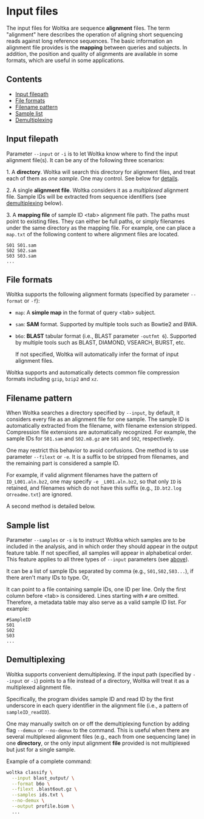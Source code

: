 # Input files

The input files for Woltka are sequence **alignment** files. The term "alignment" here describes the operation of aligning short sequencing reads against long reference sequences. The basic information an alignment file provides is the **mapping** between queries and subjects. In addition, the position and quality of alignments are available in some formats, which are useful in some applications.

## Contents

- [Input filepath](#input-filepath)
- [File formats](#file-formats)
- [Filename pattern](#filename-pattern)
- [Sample list](#sample-list)
- [Demultiplexing](#demultiplexing)

## Input filepath

Parameter `--input` or `-i` is to let Woltka know where to find the input alignment file(s). It can be any of the following three scenarios:

1\. A **directory**. Woltka will search this directory for alignment files, and treat each of them as _one sample_. One may control. See below for [details](#filename-patterns).

2\. A single **alignment file**. Woltka considers it as a _multiplexed_ alignment file. Sample IDs will be extracted from sequence identifiers (see [demultiplexing](#demultiplexing) below).

3\. A **mapping file** of sample ID \<tab\> alignment file path. The paths must point to existing files. They can either be full paths, or simply filenames under the same directory as the mapping file. For example, one can place a `map.txt` of the following content to where alignment files are located.

```
S01 S01.sam
S02 S02.sam
S03 S03.sam
...
```

## File formats

Woltka supports the following alignment formats (specified by parameter `--format` or `-f`):

- `map`: A **simple map** in the format of query \<tab\> subject.
- `sam`: **SAM** format. Supported by multiple tools such as Bowtie2 and BWA.
- `b6o`: **BLAST** tabular format (i.e., BLAST parameter `-outfmt 6`). Supported by multiple tools such as BLAST, DIAMOND, VSEARCH, BURST, etc.

  If not specified, Woltka will automatically infer the format of input alignment files.

Woltka supports and automatically detects common file compression formats including `gzip`, `bzip2` and `xz`.

## Filename pattern

When Woltka searches a directory specified by `--input`, by default, it considers every file as an alignment file for one sample. The sample ID is automatically extracted from the filename, with filename extension stripped. Compression file extensions are automatically recognized. For example, the sample IDs for `S01.sam` and `S02.m8.gz` are `S01` and `S02`, respectively.

One may restrict this behavior to avoid confusions. One method is to use parameter `--filext` or `-e`. It is a suffix to be stripped from filenames, and the remaining part is considered a sample ID.

  For example, if valid alignment filenames have the pattern of `ID_L001.aln.bz2`, one may specify `-e _L001.aln.bz2`, so that only `ID` is retained, and filenames which do not have this suffix (e.g., `ID.bt2.log` or`readme.txt`) are ignored.

A second method is detailed below.

## Sample list

Parameter `--samples` or `-s` is to instruct Woltka which samples are to be included in the analysis, and in which order they should appear in the output feature table. If not specified, all samples will appear in alphabetical order. This feature applies to all three types of `--input` parameters (see [above](#input-filepath)).

  It can be a list of sample IDs separated by comma (e.g., `S01,S02,S03...`), if there aren't many IDs to type. Or,

  It can point to a file containing sample IDs, one ID per line. Only the first column before \<tab\> is considered. Lines starting with `#` are omitted. Therefore, a metadata table may also serve as a valid sample ID list. For example:

```
#SampleID
S01
S02
S03
...
```

## Demultiplexing

Woltka supports convenient demultiplexing. If the input path (specified by `--input` or `-i`) points to a file instead of a directory, Woltka will treat it as a multiplexed alignment file.

Specifically, the program divides sample ID and read ID by the first underscore in each query identifier in the alignment file (i.e., a pattern of `sampleID_readID`).

One may manually switch on or off the demultiplexing function by adding flag `--demux` or `--no-demux` to the command. This is useful when there are several multiplexed alignment files (e.g., each from one sequencing lane) in one **directory**, or the only input alignment **file** provided is not multiplexed but just for a single sample.

Example of a complete command:

```bash
woltka classify \
  --input blast_output/ \
  --format b6o \
  --filext .blast6out.gz \
  --samples ids.txt \
  --no-demux \
  --output profile.biom \
  ...
```
